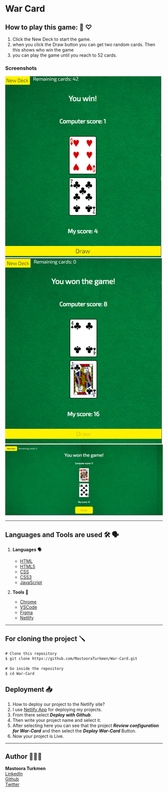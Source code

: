 # War Card

## How to play this game: 🤺 ♡

1. Click the New Deck to start the game.
2. when you click the Draw button you can get two random cards. Then this shows who win the game
3. you can play the game until you reach to 52 cards.


### Screenshots

![War-Card](./img/War-Card.png)
![War-Card-2](./img/War-Card-2.png)
![War-Card-3](./img/War-Card-3.png)

------



## Languages and Tools are used 🛠 🗣️

1. **Languages** 🗣️
    + [HTML](https://github.com/topics/html)
    + [HTML5](https://github.com/topics/html5)
    + [CSS](https://github.com/topics/css)
    + [CSS3](https://github.com/topics/css3)
    + [JavaScript](https://github.com/topics/javascript)

2. **Tools** 🔧
    + [Chrome](https://github.com/topics/chrome)
    + [VSCode](https://github.com/topics/vscode)
    + [Figma](https://github.com/topics/figma)
    + [Netlify](https://github.com/topics/netlify)



-----

## For cloning the project 🪛

```
# Clone this repository
$ git clone https://github.com/MastooraTurkmen/War-Card.git

# Go inside the repository
$ cd War-Card
```


## Deployment 📥

1. How to deploy our project to the Netlify site?
2. I use [Netlify App](https://app.netlify.com/) for deploying my projects.
4. From there select **_Deploy with Github_**.
5. Then write your project name and select it.
6. After selecting here you can see that the project **_Review configuration for War-Card_** and then select the **_Deploy War-Card_** Button.
7. Now your project is Live.


------

## Author 👩🏻‍💻 

**Mastoora Turkmen**  
[LinkedIn](https://www.linkedin.com/in/mastoora-turkmen/) 
<br>
[Github](https://github.com/MastooraTurkmen/) 
<br>
[Twitter](https://twitter.com/MastooraJ22)
<br>